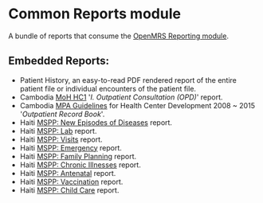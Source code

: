 # Common Reports module
A bundle of reports that consume the [OpenMRS Reporting module](https://github.com/openmrs/openmrs-module-reporting).

## Embedded Reports:
* Patient History, an easy-to-read PDF rendered report of the entire patient file or individual encounters of the patient file.
* Cambodia [MoH HC1](https://docs.google.com/spreadsheets/d/1AD59mP88wzTeV9pe3YyrBri4X7AFNnnqik4l1pTSaUs/edit?usp=sharing) '_I. Outpatient Consultation (OPD)_' report.
* Cambodia [MPA Guidelines](https://drive.google.com/file/d/0B5RYtMgBysYHOTk1cFpBNVpDdEE/view?usp=sharing) for Health Center Development 2008 ~ 2015 '_Outpatient Record Book_'.
* Haiti [MSPP: New Episodes of Diseases](readme/newEpisodesOfDiseases.md) report.
* Haiti [MSPP: Lab](readme/MSPPlab.md) report.
* Haiti [MSPP: Visits](readme/MSPPvisits.md) report.
* Haiti [MSPP: Emergency](readme/MSPPemergency.md) report.
* Haiti [MSPP: Family Planning](readme/MSPPfamilyPlanning.md) report.
* Haiti [MSPP: Chronic Illnesses](readme/MSPPchronicIllnesses.md) report.
* Haiti [MSPP: Antenatal](readme/MSPPantenatal.md) report.
* Haiti [MSPP: Vaccination](readme/MSPPvaccination.md) report.
* Haiti [MSPP: Child Care](readme/MSPPchildCareDiseases.md) report.
